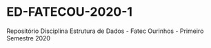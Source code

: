 # ED-FATECOU-2020-1
Repositório Disciplina Estrutura de Dados - Fatec Ourinhos - Primeiro Semestre 2020

